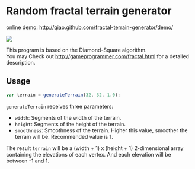 Random fractal terrain generator
================================

online demo: http://qiao.github.com/fractal-terrain-generator/demo/

![](http://qiao.github.com/fractal-terrain-generator/demo/screenshot.png)



This program is based on the Diamond-Square algorithm.  
You may Check out http://gameprogrammer.com/fractal.html for a detailed description.

## Usage ##

```javascript
var terrain = generateTerrain(32, 32, 1.0);
```

`generateTerrain` receives three parameters:

* `width`: Segments of the width of the terrain.
* `height`: Segments of the height of the terrain.
* `smoothness`: Smoothness of the terrain. Higher this value, smoother the terrain will be. Recommended value is 1.

The result `terrain` will be a (width + 1) x (height + 1) 2-dimensional array containing the elevations of each vertex. And each elevation will be between -1 and 1.
